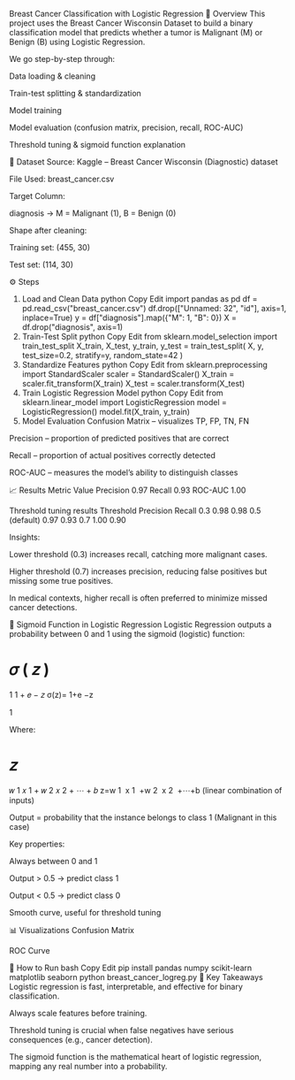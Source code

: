 Breast Cancer Classification with Logistic Regression
📌 Overview
This project uses the Breast Cancer Wisconsin Dataset to build a binary classification model that predicts whether a tumor is Malignant (M) or Benign (B) using Logistic Regression.

We go step-by-step through:

Data loading & cleaning

Train-test splitting & standardization

Model training

Model evaluation (confusion matrix, precision, recall, ROC-AUC)

Threshold tuning & sigmoid function explanation

📂 Dataset
Source: Kaggle – Breast Cancer Wisconsin (Diagnostic) dataset

File Used: breast_cancer.csv

Target Column:

diagnosis → M = Malignant (1), B = Benign (0)

Shape after cleaning:

Training set: (455, 30)

Test set: (114, 30)

⚙️ Steps
1. Load and Clean Data
python
Copy
Edit
import pandas as pd
df = pd.read_csv("breast_cancer.csv")
df.drop(["Unnamed: 32", "id"], axis=1, inplace=True)
y = df["diagnosis"].map({"M": 1, "B": 0})
X = df.drop("diagnosis", axis=1)
2. Train-Test Split
python
Copy
Edit
from sklearn.model_selection import train_test_split
X_train, X_test, y_train, y_test = train_test_split(
    X, y, test_size=0.2, stratify=y, random_state=42
)
3. Standardize Features
python
Copy
Edit
from sklearn.preprocessing import StandardScaler
scaler = StandardScaler()
X_train = scaler.fit_transform(X_train)
X_test = scaler.transform(X_test)
4. Train Logistic Regression Model
python
Copy
Edit
from sklearn.linear_model import LogisticRegression
model = LogisticRegression()
model.fit(X_train, y_train)
5. Model Evaluation
Confusion Matrix – visualizes TP, FP, TN, FN

Precision – proportion of predicted positives that are correct

Recall – proportion of actual positives correctly detected

ROC-AUC – measures the model’s ability to distinguish classes

📈 Results
Metric	Value
Precision	0.97
Recall	0.93
ROC-AUC	1.00

Threshold tuning results
Threshold	Precision	Recall
0.3	0.98	0.98
0.5 (default)	0.97	0.93
0.7	1.00	0.90

Insights:

Lower threshold (0.3) increases recall, catching more malignant cases.

Higher threshold (0.7) increases precision, reducing false positives but missing some true positives.

In medical contexts, higher recall is often preferred to minimize missed cancer detections.

🧮 Sigmoid Function in Logistic Regression
Logistic Regression outputs a probability between 0 and 1 using the sigmoid (logistic) function:

𝜎
(
𝑧
)
=
1
1
+
𝑒
−
𝑧
σ(z)= 
1+e 
−z
 
1
​
 
Where:

𝑧
=
𝑤
1
𝑥
1
+
𝑤
2
𝑥
2
+
⋯
+
𝑏
z=w 
1
​
 x 
1
​
 +w 
2
​
 x 
2
​
 +⋯+b (linear combination of inputs)

Output = probability that the instance belongs to class 1 (Malignant in this case)

Key properties:

Always between 0 and 1

Output > 0.5 → predict class 1

Output < 0.5 → predict class 0

Smooth curve, useful for threshold tuning

📊 Visualizations
Confusion Matrix

ROC Curve

📌 How to Run
bash
Copy
Edit
pip install pandas numpy scikit-learn matplotlib seaborn
python breast_cancer_logreg.py
🧠 Key Takeaways
Logistic regression is fast, interpretable, and effective for binary classification.

Always scale features before training.

Threshold tuning is crucial when false negatives have serious consequences (e.g., cancer detection).

The sigmoid function is the mathematical heart of logistic regression, mapping any real number into a probability.

